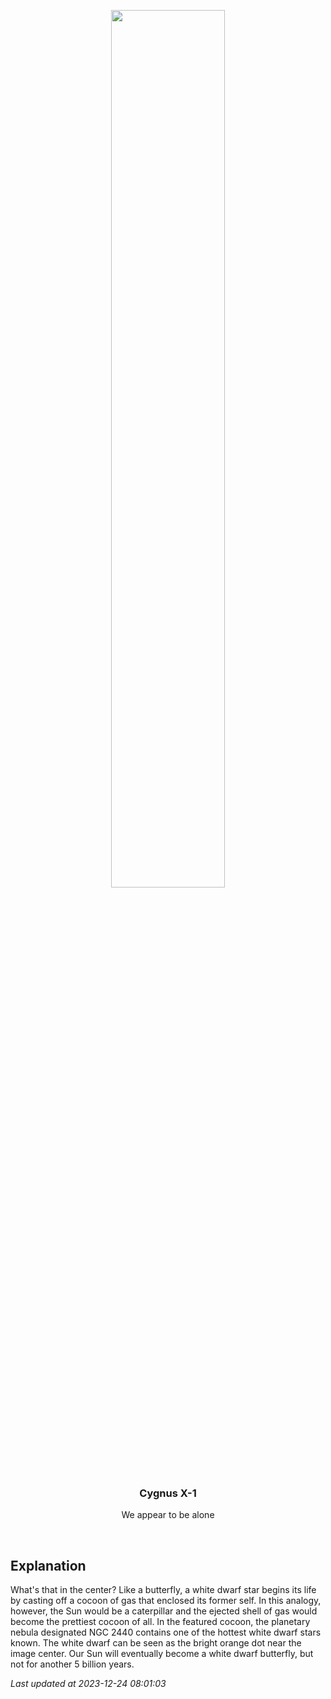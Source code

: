 <p align='center'>
  <img src='https://apod.nasa.gov/apod/image/2312/ngc2440e_hst_960.jpg' width='60%' />
    <h3 align="center">Cygnus X-1</h3>
    <p align="center">We appear to be alone</p>
</p>
<br/>

Explanation
--
What's that in the center?  Like a butterfly, a white dwarf star begins its life by casting off a cocoon of gas that enclosed its former self.  In this analogy, however, the Sun would be a caterpillar and the ejected shell of gas would become the prettiest cocoon of all.  In the featured cocoon, the planetary nebula designated NGC 2440 contains one of the hottest white dwarf stars known.  The white dwarf can be seen as the bright orange dot near the image center.  Our Sun will eventually become a white dwarf butterfly, but not for another 5 billion years.


*Last updated at 2023-12-24 08:01:03*
